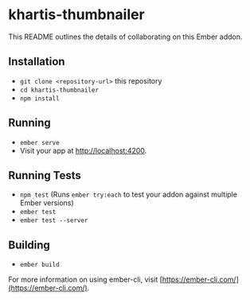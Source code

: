 # khartis-thumbnailer

This README outlines the details of collaborating on this Ember addon.

## Installation

* `git clone <repository-url>` this repository
* `cd khartis-thumbnailer`
* `npm install`

## Running

* `ember serve`
* Visit your app at [http://localhost:4200](http://localhost:4200).

## Running Tests

* `npm test` (Runs `ember try:each` to test your addon against multiple Ember versions)
* `ember test`
* `ember test --server`

## Building

* `ember build`

For more information on using ember-cli, visit [https://ember-cli.com/](https://ember-cli.com/).

